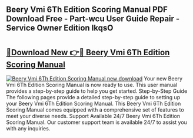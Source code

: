 ## Beery Vmi 6Th Edition Scoring Manual PDF Download Free - Part-wcu User Guide Repair - Service Owner Edition lkqsO

# <h2><a href="http://bc26304.oget.top/?id=Beery+Vmi+6Th+Edition+Scoring+Manual">🔗Download New 👉🔴 Beery Vmi 6Th Edition Scoring Manual</a></h2>

[![Beery Vmi 6Th Edition Scoring Manual new download](https://i.imgur.com/5g1atiW.png)](http://bc26304.oget.top/?id=Beery+Vmi+6Th+Edition+Scoring+Manual)
Your new Beery Vmi 6Th Edition Scoring Manual is now ready to use. This user manual provides a step-by-step guide to help you get started. Step-by-Step Guide The following pages provide a detailed step-by-step guide to setting up your Beery Vmi 6Th Edition Scoring Manual. This Beery Vmi 6Th Edition Scoring Manual comes equipped with a comprehensive set of features to meet your diverse needs. Support Available 24/7 Beery Vmi 6Th Edition Scoring Manual. Our customer support team is available 24/7 to assist you with any inquiries.
